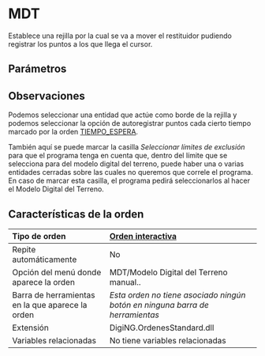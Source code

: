 # MDT

Establece una rejilla por la cual se va a mover el restituidor pudiendo registrar los puntos a los que llega el cursor.

## Parámetros

## Observaciones

Podemos seleccionar una entidad que actúe como borde de la rejilla y podemos seleccionar la opción de autoregistrar puntos cada cierto tiempo marcado por la orden [TIEMPO\_ESPERA](/digi3d-net/referencia/ventana-de-dibujo/ordenes/m/TIEMPO_ESPERA.html).

También aquí se puede marcar la casilla _Seleccionar límites de exclusión_ para que el programa tenga en cuenta que, dentro del límite que se selecciona para del modelo digital del terreno, puede haber una o varias entidades cerradas sobre las cuales no queremos que correle el programa. En caso de marcar esta casilla, el programa pedirá seleccionarlos al hacer el Modelo Digital del Terreno.

## Características de la orden

| Tipo de orden | [Orden interactiva](mdt.md) |
| :--- | :--- |
| Repite automáticamente | No |
| Opción del menú donde aparece la orden | MDT/Modelo Digital del Terreno manual.. |
| Barra de herramientas en la que aparece la orden | _Esta orden no tiene asociado ningún botón en ninguna barra de herramientas_ |
| Extensión | DigiNG.OrdenesStandard.dll |
| Variables relacionadas | No tiene variables relacionadas |

